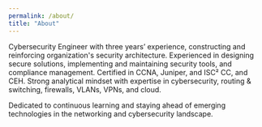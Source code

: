 ```yaml
---
permalink: /about/
title: "About"
---
```


Cybersecurity Engineer with three years’ experience, constructing and reinforcing 
organization's security architecture. Experienced in designing secure solutions, 
implementing and maintaining security tools, and compliance management. 
Certified in CCNA, Juniper, and ISC² CC, and CEH. 
Strong analytical mindset with expertise in cybersecurity, routing & switching, 
firewalls, VLANs, VPNs, and cloud. 

Dedicated to continuous learning and staying ahead of emerging technologies in the networking and cybersecurity landscape.  